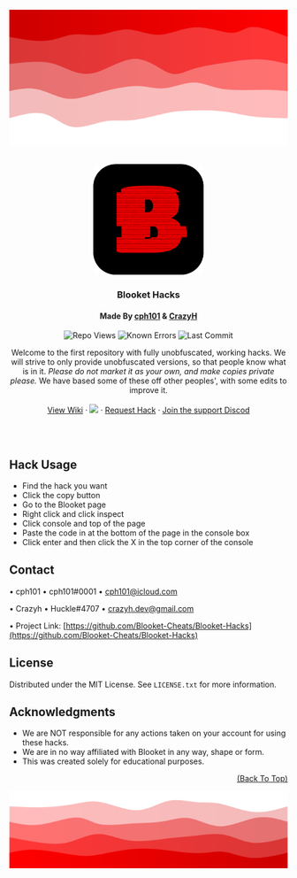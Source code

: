 <!-- Improved compatibility of back to top link: See: https://github.com/othneildrew/Best-README-Template/pull/73 -->
<a name="readme-top"></a>
<img src="images/head.png" width="100%" height="20%" />
<!-- PROJECT LOGO -->
<br />
<div align="center">
  <a href="https://github.com/Blooket-Cheats/Blooket-Hacks">
	 <img src="images/animated_icon.gif" alt="Logo" width="200" height="200" />
  </a>
  
<h3 align="center">Blooket Hacks</h3>
<h4 align="center">Made By <a href="https://github.com/cph101/">cph101</a> & <a href="https://github.com/crazyh2/">CrazyH</a></h4>
	
![Repo Views](https://komarev.com/ghpvc/?username=Blooket-Cheats-Blooket-Hacks&color=red&style=flat&label=Repo+views)
![Known Errors](https://img.shields.io/endpoint?url=https%3A%2F%2Fblooket-hacks-7b911-default-rtdb.firebaseio.com%2FknownErrors.json)
![Last Commit](https://img.shields.io/github/last-commit/Blooket-Cheats/Blooket-Hacks?logo=GitHub&label=Last+Commit)

  <p align="center">
   Welcome to the first repository with fully unobfuscated, working hacks.
   We will strive to only provide unobfuscated versions, so that people know what is in it.
   <i>Please do not market it as your own, and make copies private please.</i>
   We have based some of these off other peoples', with some edits to improve it.
    <br />
    <br />
    <a href="https://github.com/Blooket-Cheats/Blooket-Hacks/wiki">View Wiki</a>
    ·
    <a href="https://github.com/Blooket-Cheats/Blooket-Hacks/issues/new?assignees=cph101%2C+CrazyH2&labels=bug%2Chelp+wanted&template=bug_report.yml&title=🪲+Bug%3A+"><img src="https://github.com/Blooket-Cheats/Blooket-Hacks/blob/main/images/reportBug.svg?raw=true"></a>
    ·
    <a href="https://github.com/Blooket-Cheats/Blooket-Hacks/issues/new?assignees=cph101%2C+CrazyH2&labels=enhancement&template=hack_request.yml&title=🏝%EF%B8%8F+Feature+Request%3A+">Request Hack</a>
    ·
    <a href="https://discord.gg/Td44dJqqcT">Join the support Discod</a>
  </p>
</div>
<br /><br />

<!-- USAGE -->
## Hack Usage
- Find the hack you want
- Click the copy button
- Go to the Blooket page
- Right click and click inspect
- Click console and top of the page
- Paste the code in at the bottom of the page in the console box
- Click enter and then click the X in the top corner of the console

<!-- CONTACT -->
## Contact

•  cph101 • cph101\#<span>&#x30;&#x30;&#x30;</span>1 • cph101@icloud.com</span>

•  Crazyh • Huckle\#4707 • crazyh.dev@gmail.com

•  Project Link: [https://github.com/Blooket-Cheats/Blooket-Hacks](https://github.com/Blooket-Cheats/Blooket-Hacks)

<!-- LICENSE -->
## License

Distributed under the MIT License. See `LICENSE.txt` for more information.

<!-- ACKNOWLEDGMENTS -->
## Acknowledgments

* []()We are NOT responsible for any actions taken on your account for using these hacks.
* []()We are in no way affiliated with Blooket in any way, shape or form.
* []()This was created solely for educational purposes.

<p align="right"><a href="#readme-top">(Back To Top)</a></p>

<img src="images/foot.png" width="100%" height="40%" />
